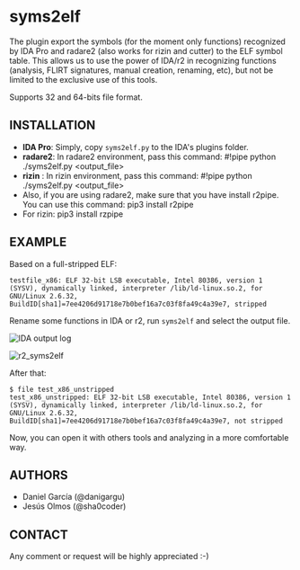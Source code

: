 # syms2elf

The plugin export the symbols (for the moment only functions) recognized by IDA Pro and radare2 (also works for rizin and cutter) to the ELF symbol table. This allows us to use the power of IDA/r2 in recognizing functions (analysis, FLIRT signatures, manual creation, renaming, etc), but not be limited to the exclusive use of this tools.

Supports 32 and 64-bits file format.

## INSTALLATION

  * **IDA Pro**: Simply, copy `syms2elf.py` to the IDA's plugins folder.
  * **radare2**: In radare2 environment, pass this command: #!pipe python ./syms2elf.py <output_file>
  *  **rizin** : In rizin environment, pass this command: #!pipe python ./syms2elf.py <output_file>
  * Also, if you are using radare2, make sure that you have install r2pipe. You can use this command: pip3 install r2pipe
  * For rizin: pip3 install rzpipe



## EXAMPLE

Based on a full-stripped ELF:

```$ file test_x86 
testfile_x86: ELF 32-bit LSB executable, Intel 80386, version 1 (SYSV), dynamically linked, interpreter /lib/ld-linux.so.2, for GNU/Linux 2.6.32, BuildID[sha1]=7ee4206d91718e7b0bef16a7c03f8fa49c4a39e7, stripped
```

Rename some functions in IDA or r2, run `syms2elf` and select the output file.

![IDA output log](https://cloud.githubusercontent.com/assets/1675387/13477862/a02aa742-e0ce-11e5-835e-3a0992a3f171.png)

![r2_syms2elf](https://user-images.githubusercontent.com/40752497/181514837-0fe5de8a-29db-4a67-a614-f10a773b5e1c.png)

After that:

```
$ file test_x86_unstripped 
test_x86_unstripped: ELF 32-bit LSB executable, Intel 80386, version 1 (SYSV), dynamically linked, interpreter /lib/ld-linux.so.2, for GNU/Linux 2.6.32, BuildID[sha1]=7ee4206d91718e7b0bef16a7c03f8fa49c4a39e7, not stripped
```

Now, you can open it with others tools and analyzing in a more comfortable way.

## AUTHORS

  * Daniel García (@danigargu)
  * Jesús Olmos (@sha0coder)
## CONTACT 

Any comment or request will be highly appreciated :-)
